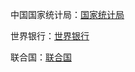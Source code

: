 中国国家统计局：[国家统计局](https://www.stats.gov.cn/sj/)

世界银行：[世界银行](https://data.worldbank.org/indicator)

联合国：[联合国](https://data.un.org/)
